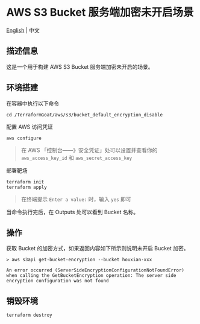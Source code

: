 # AWS S3 Bucket 服务端加密未开启场景

[English](./README.md) | 中文

## 描述信息

这是一个用于构建 AWS S3 Bucket 服务端加密未开启的场景。

## 环境搭建

在容器中执行以下命令

```shell
cd /TerraformGoat/aws/s3/bucket_default_encryption_disable
```

配置 AWS 访问凭证

```shell
aws configure
```

> 在 AWS 「控制台——》安全凭证」处可以设置并查看你的 `aws_access_key_id` 和 `aws_secret_access_key`

部署靶场

```shell
terraform init
terraform apply
```

> 在终端提示 `Enter a value:` 时，输入 `yes` 即可

当命令执行完后，在 Outputs 处可以看到 Bucket 名称。

## 操作

获取 Bucket 的加密方式，如果返回内容如下所示则说明未开启 Bucket 加密。

```shell
> aws s3api get-bucket-encryption --bucket houxian-xxx

An error occurred (ServerSideEncryptionConfigurationNotFoundError) when calling the GetBucketEncryption operation: The server side encryption configuration was not found
```

## 销毁环境

```shell
terraform destroy
```
